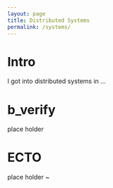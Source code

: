 ```yaml
---
layout: page
title: Distributed Systems
permalink: /systems/
---
```



Intro
======
I got into distributed systems in ...

b_verify
======
place holder

ECTO
======
place holder
~              
